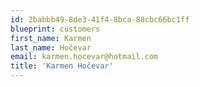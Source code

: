 ```yaml
---
id: 2babbb49-8de3-41f4-8bca-88cbc66bc1ff
blueprint: customers
first_name: Karmen
last_name: Hočevar
email: karmen.hocevar@hotmail.com
title: 'Karmen Hočevar'
---
```

